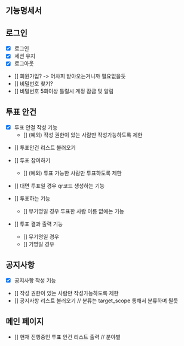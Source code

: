 ## 기능명세서

## 로그인
- [x] 로그인
- [x] 세션 유지
- [x] 로그아웃
- [] 회원가입? -> 어차피 받아오는거니까 필요없을듯
- [] 비밀번호 찾기?
- [] 비밀번호 5회이상 틀릴시 계정 잠금 및 알림

## 투표 안건

- [x] 투표 안걸 작성 기능
    - [] (예외) 작성 권한이 있는 사람만 작성가능하도록 제한
- [] 투표안건 리스트 불러오기
- [] 투표 참여하기
    - [] (예외) 투표 가능한 사람만 투표하도록 제한
- [] 대면 투표일 경우 qr코드 생성하는 기능
- [] 투표하는 기능
    - [] 무기명일 경우 투표한 사람 이름 없애는 기능

- [] 투표 결과 출력 기능
    - [] 무기명일 경우
    - [] 기명일 경우



## 공지사항

- [x] 공지사항 작성 기능
- [] 작성 권한이 있는 사람만 작성가능하도록 제한
- [] 공지사항 리스트 불러오기 // 분류는 target_scope 통해서 분류하며 될듯

## 메인 페이지

- [] 현재 진행중인 투표 안건 리스트 출력 // 분야별